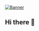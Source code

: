 [![Banner](https://github.com/BelenVN/BelenVN/blob/main/Bel%C3%A9n%20V%20N%20-%20banner%202.jpg?raw=true)](https://www.linkedin.com/in/be-va-na/)


## Hi there 👋

<!--
**BelenVN/BelenVN** is a ✨ _special_ ✨ repository because its `README.md` (this file) appears on your GitHub profile.

Here are some ideas to get you started:

- 🔭 I’m currently working on ...
- 🌱 I’m currently learning ...
- 👯 I’m looking to collaborate on ...
- 🤔 I’m looking for help with ...
- 💬 Ask me about ...
- 📫 How to reach me: ...
- 😄 Pronouns: ...
- ⚡ Fun fact: ...
-->
